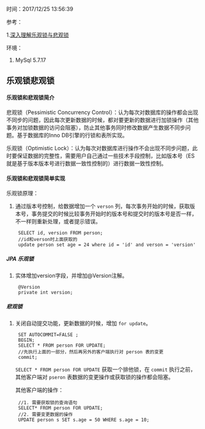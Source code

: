 时间：2017/12/25 13:56:39  
 
参考： 

1.[深入理解乐观锁与悲观锁](http://www.hollischuang.com/archives/934)

环境：

1.  MySql 5.7.17

## 乐观锁悲观锁

#### 乐观锁和悲观锁简介

悲观锁（Pessimistic Concurrency Control）：认为每次对数据库的操作都会出现不同步的问题，因此每次更新数据的时候，都对要更新的数据进行加锁操作（其他事务对加锁数据的访问会阻塞），防止其他事务同时修改数据产生数据不同步问题。基于数据库的Inno DB引擎的行锁和表所实现。

乐观锁（Optimistic Lock）：认为每次对数据库进行操作不会出现不同步问题，此时要保证数据的完整性，需要用户自己通过一些技术手段控制，比如版本号（ES就是基于版本版本号进行数据一致性控制的）进行数据一致性控制。

#### 乐观锁和悲观锁简单实现  

乐观锁原理：

1. 通过版本号控制，给数据增加一个 `verson` 列，每次事务开始的时候，获取版本号，事务提交的时候比较事务开始时的版本号和提交时的版本号是否一样，不一样则重新处理，或者提示错误。

		SELECT id, version FROM person;
		//id和verson时上面获取的
		update person set age = 24 where id = 'id' and verson = 'version'
##### JPA 乐观锁

1. 实体增加version字段，并增加@Version注解。

		@Version
	    private int version;

##### 悲观锁

1. 关闭自动提交功能，更新数据的时候，增加 `for update`。

		SET AUTOCOMMIT=FALSE ;
		BEGIN;
		SELECT * FROM person FOR UPDATE;
		//先执行上面的一部分，然后再另外的客户端执行对 person 表的变更
		commit;

	 `SELECT * FROM person FOR UPDATE` 获取一个排他锁，在 `commit` 执行之前，其他客户端对 `pseron` 表数据的变更操作或获取锁的操作都会阻塞。
	
	其他客户端的操作：
	
		//1. 需要获取锁的查询语句
		SELECT* FROM person FOR UPDATE;
		//2. 需要变更数据的操作
		UPDATE person s SET s.age = 50 WHERE s.age = 10;

